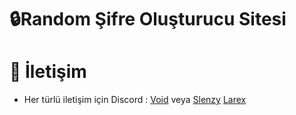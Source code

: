 # 🔒Random Şifre Oluşturucu Sitesi

# 🔎 İletişim

- Her türlü iletişim için Discord : [Void](https://discord.gg/dcbot) veya [Slenzy](https://discord.com/users/1070795507082985524) [Larex](https://discord.com/users/752910734748549161)
